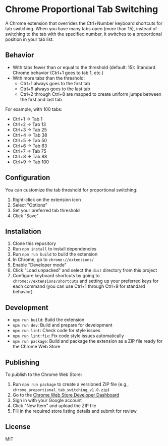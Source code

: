 # Chrome Proportional Tab Switching

A Chrome extension that overrides the Ctrl+Number keyboard shortcuts for tab switching. When you have many tabs open (more than 15), instead of switching to the tab with the specified number, it switches to a proportional position in your tab list.

## Behavior

- With tabs fewer than or equal to the threshold (default: 15): Standard Chrome behavior (Ctrl+1 goes to tab 1, etc.)
- With more tabs than the threshold:
  - Ctrl+1 always goes to the first tab
  - Ctrl+9 always goes to the last tab
  - Ctrl+2 through Ctrl+8 are mapped to create uniform jumps between the first and last tab
  
For example, with 100 tabs:
- Ctrl+1 → Tab 1
- Ctrl+2 → Tab 13
- Ctrl+3 → Tab 25
- Ctrl+4 → Tab 38
- Ctrl+5 → Tab 50
- Ctrl+6 → Tab 63
- Ctrl+7 → Tab 75
- Ctrl+8 → Tab 88
- Ctrl+9 → Tab 100
  
## Configuration

You can customize the tab threshold for proportional switching:
1. Right-click on the extension icon
2. Select "Options"
3. Set your preferred tab threshold
4. Click "Save"

## Installation

1. Clone this repository
2. Run `npm install` to install dependencies
3. Run `npm run build` to build the extension
4. In Chrome, go to `chrome://extensions/`
5. Enable "Developer mode"
6. Click "Load unpacked" and select the `dist` directory from this project
7. Configure keyboard shortcuts by going to `chrome://extensions/shortcuts` and setting up your preferred keys for each command (you can use Ctrl+1 through Ctrl+9 for standard behavior)

## Development

- `npm run build`: Build the extension
- `npm run dev`: Build and prepare for development
- `npm run lint`: Check code for style issues
- `npm run lint:fix`: Fix code style issues automatically
- `npm run package`: Build and package the extension as a ZIP file ready for the Chrome Web Store

## Publishing

To publish to the Chrome Web Store:

1. Run `npm run package` to create a versioned ZIP file (e.g., `chrome_proportional_tab_switching_v1.0.zip`)
2. Go to the [Chrome Web Store Developer Dashboard](https://chrome.google.com/webstore/devconsole/)
3. Sign in with your Google account
4. Click "New Item" and upload the ZIP file
5. Fill in the required store listing details and submit for review

## License

MIT
